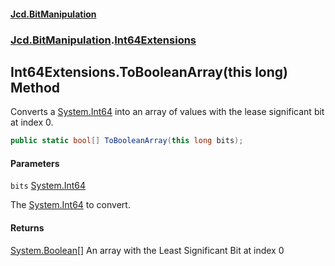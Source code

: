 #### [Jcd.BitManipulation](index.md 'index')

### [Jcd.BitManipulation](Jcd.BitManipulation.md 'Jcd.BitManipulation').[Int64Extensions](Jcd.BitManipulation.Int64Extensions.md 'Jcd.BitManipulation.Int64Extensions')

## Int64Extensions.ToBooleanArray(this long) Method

Converts a [System.Int64](https://docs.microsoft.com/en-us/dotnet/api/System.Int64 'System.Int64') into an array of values with the lease significant bit at index 0.

```csharp
public static bool[] ToBooleanArray(this long bits);
```

#### Parameters

<a name='Jcd.BitManipulation.Int64Extensions.ToBooleanArray(thislong).bits'></a>

`bits` [System.Int64](https://docs.microsoft.com/en-us/dotnet/api/System.Int64 'System.Int64')

The [System.Int64](https://docs.microsoft.com/en-us/dotnet/api/System.Int64 'System.Int64') to convert.

#### Returns

[System.Boolean](https://docs.microsoft.com/en-us/dotnet/api/System.Boolean 'System.Boolean')[[]](https://docs.microsoft.com/en-us/dotnet/api/System.Array 'System.Array')
An array with the Least Significant Bit at index 0